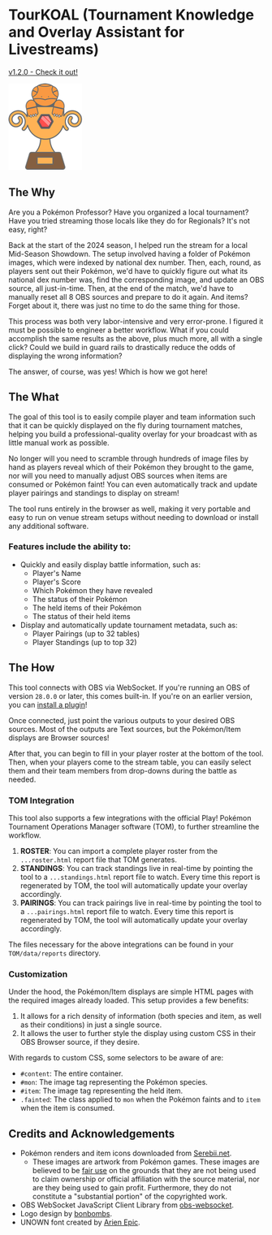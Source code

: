 # TourKOAL (Tournament Knowledge and Overlay Assistant for Livestreams) 
[v1.2.0 - Check it out!](https://www.skeletom.net/pkmn/tournament-overlay/)

![TouKOAL Icon illustrated by bonbombs](./img/site/logo_notext1x.png)
## The Why
Are you a Pokémon Professor? Have you organized a local tournament? Have you tried streaming those locals like they do for Regionals? It's not easy, right? 

Back at the start of the 2024 season, I helped run the stream for a local Mid-Season Showdown. The setup involved having a folder of Pokémon images, which were indexed by national dex number. Then, each, round, as players sent out their Pokémon, we'd have to quickly figure out what its national dex number was, find the corresponding image, and update an OBS source, all just-in-time. Then, at the end of the match, we'd have to manually reset all 8 OBS sources and prepare to do it again. And items? Forget about it, there was just no time to do the same thing for those.

This process was both very labor-intensive and very error-prone. I figured it must be possible to engineer a better workflow. What if you could accomplish the same results as the above, plus much more, all with a single click? Could we build in guard rails to drastically reduce the odds of displaying the wrong information?

The answer, of course, was yes! Which is how we got here!

## The What
The goal of this tool is to easily compile player and team information such that it can be quickly displayed on the fly during tournament matches, 
helping you build a professional-quality overlay for your broadcast with as little manual work as possible.

No longer will you need to scramble through hundreds of image files by hand as players reveal which of their Pokémon they brought to the game, 
nor will you need to manually adjust OBS sources when items are consumed or Pokémon faint! You can even automatically track and update player pairings and standings to display on stream!

The tool runs entirely in the browser as well, making it very portable and easy to run on venue stream setups without needing to download or install any additional software.

### Features include the ability to:
* Quickly and easily display battle information, such as:
    * Player's Name
    * Player's Score
    * Which Pokémon they have revealed
    * The status of their Pokémon
    * The held items of their Pokémon
    * The status of their held items
* Display and automatically update tournament metadata, such as:
    * Player Pairings (up to 32 tables)
    * Player Standings (up to top 32)


## The How
This tool connects with OBS via WebSocket. If you're running an OBS of version `28.0.0` or later, this comes built-in. If you're on an earlier version, you can [install a plugin](https://github.com/obsproject/obs-websocket/releases)!

Once connected, just point the various outputs to your desired OBS sources. Most of the outputs are Text sources, but the Pokémon/Item displays are Browser sources!

After that, you can begin to fill in your player roster at the bottom of the tool. Then, when your players come to the stream table, you can easily select them and their team members from drop-downs during the battle as needed.

### TOM Integration
This tool also supports a few integrations with the official Play! Pokémon Tournament Operations Manager software (TOM), to further streamline the workflow.

1) **ROSTER**: You can import a complete player roster from the ``...roster.html`` report file that TOM generates.
2) **STANDINGS**: You can track standings live in real-time by pointing the tool to a `...standings.html` report file to watch. Every time this report is regenerated by TOM, the tool will automatically update your overlay accordingly.
3) **PAIRINGS**: You can track pairings live in real-time by pointing the tool to a `...pairings.html` report file to watch. Every time this report is regenerated by TOM, the tool will automatically update your overlay accordingly.

The files necessary for the above integrations can be found in your `TOM/data/reports` directory.

### Customization
Under the hood, the Pokémon/Item displays are simple HTML pages with the required images already loaded. This setup provides a few benefits:

1) It allows for a rich density of information (both species and item, as well as their conditions) in just a single source.
2) It allows the user to further style the display using custom CSS in their OBS Browser source, if they desire.

With regards to custom CSS, some selectors to be aware of are:
* `#content`: The entire container.
* `#mon`: The image tag representing the Pokémon species.
* `#item`: The image tag representing the held item.
* `.fainted`: The class applied to `mon` when the Pokémon faints and to `item` when the item is consumed.


## Credits and Acknowledgements
* Pokémon renders and item icons downloaded from [Serebii.net](https://www.serebii.net). 
    * These images are artwork from Pokémon games. These images are believed to be [fair use](https://en.wikipedia.org/wiki/Fair_use) on the grounds that they are not being used to claim ownership or official affiliation with the source material, nor are they being used to gain profit. Furthermore, they do not constitute a "substantial portion" of the copyrighted work.
* OBS WebSocket JavaScript Client Library from [obs-websocket](https://github.com/obsproject/obs-websocket).
* Logo design by [bonbombs](https://twitter.com/chiffles_).
* UNOWN font created by [Arien Epic](https://www.dafont.com/unown.font).